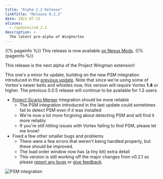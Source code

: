 ```yaml
---
title: "Alpha 2.2 Release"
linkTitle: "Release 0.2.2"
date: 2021-07-21
aliases:
  - /updates/v0.2.2
description: >
  The latest pre-alpha of WingVortex
---
```


{{% pageinfo %}}
This release is now available [on Nexus Mods](https://www.nexusmods.com/site/mods/189?tab=files).
{{% /pageinfo %}}

This release is the next alpha of the Project Wingman extension!

This one's a minor fix update, building on the new PSM integration introduced in the [previous update](/updates/v0.2.1). Note that since we're using some of Vortex's newer bells and whistles now, this version will require Vortex **1.4** or higher. The previous 0.0.5 release will continue to be available for 1.3 users.

- [Project Sicario Merger](https://www.nexusmods.com/projectwingman/mods/270) integration should be more reliable
  - The PSM integration introduced in the last update could sometimes fail to detect PSM even if it was installed
  - We're now a lot more forgiving about detecting PSM and will find it more reliably
  - If you're still hitting issues with Vortex failing to find PSM, please let me know!
- Fixed a few other smaller bugs and problems
  - There were a few errors that weren't being handled properly, but these should be improved.
  - The load order window now has (a tiny bit) extra detail
  - This version is still working off the major changes from v0.2.1 so please [report any bugs](https://github.com/agc93/wingvortex/issues) or [give feedback](https://www.nexusmods.com/site/mods/189?tab=posts).

![PSM integration](https://i.imgur.com/AWyb7vX.gif)